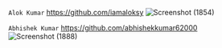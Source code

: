 `Alok Kumar` https://github.com/iamaloksy
![Screenshot (1854)](https://github.com/user-attachments/assets/7ee34114-7a5d-4c6d-af68-c96b3d687ef6)

`Abhishek Kumar` https://github.com/abhishekkumar62000
![Screenshot (1888)](https://github.com/user-attachments/assets/5c8f5d5b-a02b-45b0-9231-20450ec4f8cc)
